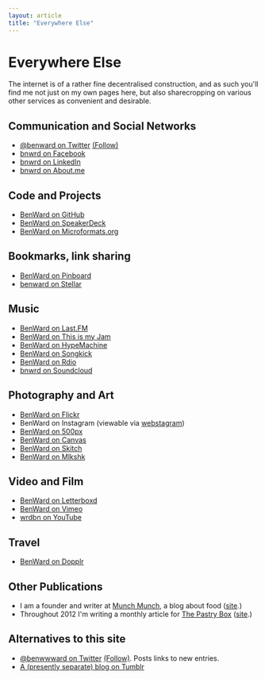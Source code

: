 ```yaml
---
layout: article
title: "Everywhere Else"
---
```

# Everywhere Else

The internet is of a rather fine decentralised construction, and as such you'll find me not just on my own pages here, but also sharecropping on various other services as convenient and desirable.

## Communication and Social Networks

* <a rel="me" href="https://twitter.com/benward">@benward on Twitter</a> <a class="twitter-follow-button" href="http://twitter.com/benward" data-show-count="false" data-show-screen-name="false">(Follow)</a>
* <a rel="me" href="http://facebook.com/bnwrd">bnwrd on Facebook</a>
* <a rel="me" href="http://linkedin.com/in/bnwrd">bnwrd on LinkedIn</a>
* <a rel="me" href="http://about.me/bnwrd">bnwrd on About.me</a>

## Code and Projects

* <a rel="me" href="https://github.com/benward">BenWard on GitHub</a>
* <a rel="me" href="https://speakerdeck.com/u/benward">BenWard on SpeakerDeck</a>
* <a rel="me" href="http://microformats.org/wiki/User:BenWard">BenWard on Microformats.org</a>

## Bookmarks, link sharing

* <a rel="me" href="http://pinboard.in/u:benward">BenWard on Pinboard</a>
* <a rel="me" href="http://stellar.io/benward/">benward on Stellar</a>

## Music

* <a rel="me" href="http://last.fm/users/benward">BenWard on Last.FM</a>
* <a rel="me" href="http://thisismyjam.com/benward">BenWard on This is my Jam</a>
* <a rel="me" href="http://hypemachine.com/benward">BenWard on HypeMachine</a>
* <a rel="me" href="http://www.songkick.com/users/benward">BenWard on Songkick</a>
* <a rel="me" href="http://www.rdio.com/people/benward/">BenWard on Rdio</a>
* <a rel="me" href="http://soundcloud.com/bnwrd">bnwrd on Soundcloud</a>

## Photography and Art

* <a rel="me" href="http://flickr.com/photos/benward">BenWard on Flickr</a>
* BenWard on Instagram (viewable via <a rel="me" href="http://web.stagram.com/n/benward/">webstagram</a>)
* <a rel="me" href="http://500px.com/benward">BenWard on 500px</a>
* <a rel="me" href="http://canv.as/user/benward">BenWard on Canvas</a>
* <a rel="me" href="http://skitch.com/benward">BenWard on Skitch</a>
* <a rel="me" href="http://mlkshk.com/user/benward">BenWard on Mlkshk</a>

## Video and Film

* <a rel="me" href="http://letterboxd.com/benward/">BenWard on Letterboxd</a>
* <a rel="me" href="https://vimeo.com/benward">BenWard on Vimeo</a>
* <a rel="me" href="http://www.youtube.com/user/wrdbn">wrdbn on YouTube</a>

## Travel

* <a rel="me" href="http://www.dopplr.com/traveller/BenWard">BenWard on Dopplr</a>

## Other Publications

* I am a founder and writer at <a rel="me" href="http://munchmun.ch/author/ben-ward/">Munch Munch</a>, a blog about food ([site](http://munchmun.ch).)
* Throughout 2012 I'm writing a monthly article for <a rel="me" href="http://www.the-pastry-box-project.net/baker/ben-ward/">The Pastry Box</a> ([site](http://www.the-pastry-box-project.net).)

## Alternatives to this site

* <a rel="me alternate feed" type="text/html" href="https://twitter.com/benwwward">@benwwward on Twitter</a> <a class="twitter-follow-button" href="http://twitter.com/benwwward" data-show-count="false" data-show-screen-name="false">(Follow)</a>. Posts links to new entries.
* <a rel="me" href="https://blog.benward.me">A (presently separate) blog on Tumblr</a>